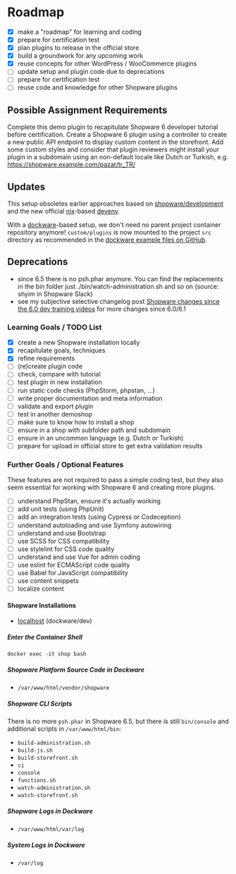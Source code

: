 # Roadmap

* [x] make a "roadmap" for learning and coding
* [x] prepare for certification test
* [x] plan plugins to release in the official store
* [x] build a groundwork for any upcoming work
* [x] reuse concepts for other WordPress / WooCommerce plugins
* [ ] update setup and plugin code due to deprecations
* [ ] prepare for certification test
* [ ] reuse code and knowledge for other Shopware plugins

## Possible Assignment Requirements

Complete this demo plugin to recapitulate Shopware 6 developer tutorial before certification. Create a Shopware 6 plugin using a controller to create a new public API endpoint to display custom content in the storefront. Add some custom styles and consider that plugin reviewers might install your plugin in a subdomain using an non-default locale like Dutch or Turkish, e.g. https://shopware.example.com/pazar/tr_TR/

## Updates

This setup obsoletes earlier approaches based on [shopware/development](https://github.com/shopware/development) and the new official [nix](https://nixos.org)-based [devenv](https://developer.shopware.com/docs/guides/installation/devenv.html).

With a [dockware](https://dockware.io/)-based setup, we don't need no parent project container repository anymore! `custom/plugins` is now mounted to the project `src` directory as recommended in the [dockware example files on GitHub](https://github.com/dockware/examples).

## Deprecations

- since 6.5 there is no psh.phar anymore. You can find the replacements in the bin folder just ./bin/watch-administration.sh and so on (source: shyim in Shopware Slack)
- see my subjective selective changelog post [Shopware changes since the 6.0 dev training videos](https://dev.to/ingosteinke/shopware-changes-since-the-60-dev-training-videos-481o) for more changes since 6.0/6.1

### Learning Goals / TODO List

* [x] create a new Shopware installation locally
* [x] recapitulate goals, techniques
* [x] refine requirements
* [ ] (re)create plugin code
* [ ] check, compare with tutorial
* [ ] test plugin in new installation
* [ ] run static code checks (PhpStorm, phpstan, ...)
* [ ] write proper documentation and meta information
* [ ] validate and export plugin
* [ ] test in another demoshop
* [ ] make sure to know how to install a shop
* [ ] ensure in a shop with subfolder path and subdomain
* [ ] ensure in an uncommon language (e.g. Dutch or Turkish)
* [ ] prepare for upload in official store to get extra validation results

### Further Goals / Optional Features

These features are not required to pass a simple coding test, but they also seem essential for working with Shopware 6 and creating more plugins.  

* [ ] understand PhpStan, ensure it's actually working
* [ ] add unit tests (using PhpUnit)
* [ ] add an integration tests (using Cypress or Codeception)
* [ ] understand autoloading and use Symfony autowiring
* [ ] understand and use Bootstrap
* [ ] use SCSS for CSS compatibility
* [ ] use stylelint for CSS code quality
* [ ] understand and use Vue for admin coding
* [ ] use eslint for ECMAScript code quality
* [ ] use Babel for JavaScript compatibility
* [ ] use content snippets
* [ ] localize content

#### Shopware Installations

* [localhost](http://localhost/) (dockware/dev)

##### Enter the Container Shell

`docker exec -it shop bash`

##### Shopware Platform Source Code in Dockware

- `/var/www/html/vendor/shopware`

##### Shopware CLI Scripts

There is no more `psh.phar` in Shopware 6.5, but there is still `bin/console` and additional scripts in `/var/www/html/bin`:

- `build-administration.sh`
- `build-js.sh`
- `build-storefront.sh`
- `ci`
- `console`
- `functions.sh`
- `watch-administration.sh`
- `watch-storefront.sh`

##### Shopware Logs in Dockware

- `/var/www/html/var/log`

##### System Logs in Dockware

- `/var/log`